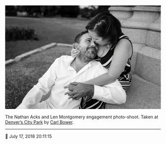 ![Nathan and Len sitting at the base of a monument in City Park](assets/331d8b117e1be5cee7390b4c313c3d41.webp)

The Nathan Acks and Len Montgomery engagement photo-shoot. Taken at [Denver’s City Park](https://www.denver.org/listing/city-park/6822/) by [Carl Bower](http://carlbowerphotos.com/).

- - - -

<span aria-hidden="true">📅</span> July 17, 2018 20:11:15
